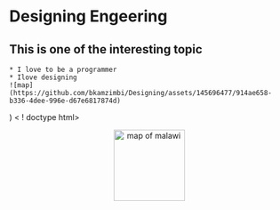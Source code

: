 # Designing Engeering
## This is one of the interesting topic
    * I love to be a programmer
    * Ilove designing
    ![map](https://github.com/bkamzimbi/Designing/assets/145696477/914ae658-b336-4dee-996e-d67e6817874d)
)
< ! doctype html>
<html>
   <head> <title>
      profile
   </title>
   </head>
   <body>
<p align="center">
  <img src="burtk.jpg"  alt =" map of malawi"  style="width:128px;height:128px;>
  <img src=" euriter.jpg"  alt="map of southern africa" style="width:128px; height:128px;">
</p>
   </body>
   
